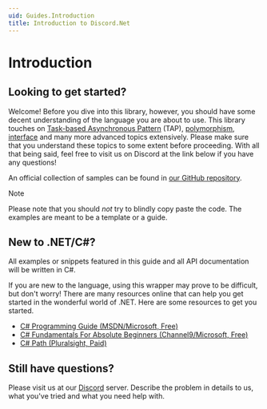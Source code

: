 ```yaml
---
uid: Guides.Introduction
title: Introduction to Discord.Net
---
```


# Introduction

## Looking to get started?

Welcome! Before you dive into this library, however, you should have
some decent understanding of the language
you are about to use. This library touches on
[Task-based Asynchronous Pattern] \(TAP), [polymorphism], [interface]
and many more advanced topics extensively. Please make sure that you
understand these topics to some extent before proceeding. With all
that being said, feel free to visit us on Discord at the link below
if you have any questions!

An official collection of samples can be found
in [our GitHub repository].

> [!NOTE]
> Please note that you should *not* try to blindly copy paste
> the code. The examples are meant to be a template or a guide.

[our GitHub repository]: https://github.com/discord-net/Discord.Net/
[Task-based Asynchronous Pattern]: https://docs.microsoft.com/en-us/dotnet/standard/asynchronous-programming-patterns/task-based-asynchronous-pattern-tap
[polymorphism]: https://docs.microsoft.com/en-us/dotnet/csharp/programming-guide/classes-and-structs/polymorphism
[interface]: https://docs.microsoft.com/en-us/dotnet/csharp/programming-guide/interfaces/

## New to .NET/C#?

All examples or snippets featured in this guide and all API
documentation will be written in C#.

If you are new to the language, using this wrapper may prove to be
difficult, but don't worry! There are many resources online that can
help you get started in the wonderful world of .NET. Here are some
resources to get you started.

- [C# Programming Guide (MSDN/Microsoft, Free)](https://docs.microsoft.com/en-us/dotnet/csharp/programming-guide/)
- [C# Fundamentals For Absolute Beginners (Channel9/Microsoft, Free)](https://channel9.msdn.com/Series/C-Fundamentals-for-Absolute-Beginners)
- [C# Path (Pluralsight, Paid)](https://www.pluralsight.com/paths/csharp)

## Still have questions?

Please visit us at our [Discord](https://discord.gg/dnet) server.
Describe the problem in details to us, what you've tried and what you need help with.

